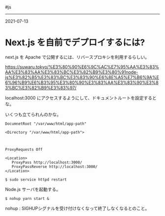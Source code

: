 #js

---
2021-07-13


# Next.js を自前でデプロイするには?

next.js を Apache で公開するには、リバースプロキシを利用するらしい。

https://suwaru.tokyo/%E3%80%90%E6%9C%AC%E7%95%AA%E3%83%AA%E3%83%AA%E3%83%BC%E3%82%B9%E3%80%91node-js%E3%82%B5%E3%83%BC%E3%83%90%E6%8E%A5%E7%B6%9A%E6%96%B9%E6%B3%95%E3%80%90%E3%83%AA%E3%83%90%E3%83%BC%E3%82%B9%E3%83%97/

localhost:3000 にアクセスするようにして、ドキュメントルートを設定するとな。

いくつも立てられんのかな。

```config
DocumnetRoot "/var/www/html/app-path"

<Directory "/var/www/html/app-path">



ProxyRequests Off

<Location>
   ProxyPass http://localhost:3000/
   ProxyPassReverse http://localhost:3000/
</Location>
```

```shell
$ sudo service httpd restart
```

Node.js サーバを起動する。
```shell
$ nohup yarn start &
```

nohup :   SIGHUPシグナルを受け付けなくなって終了しなくなるとのこと。

